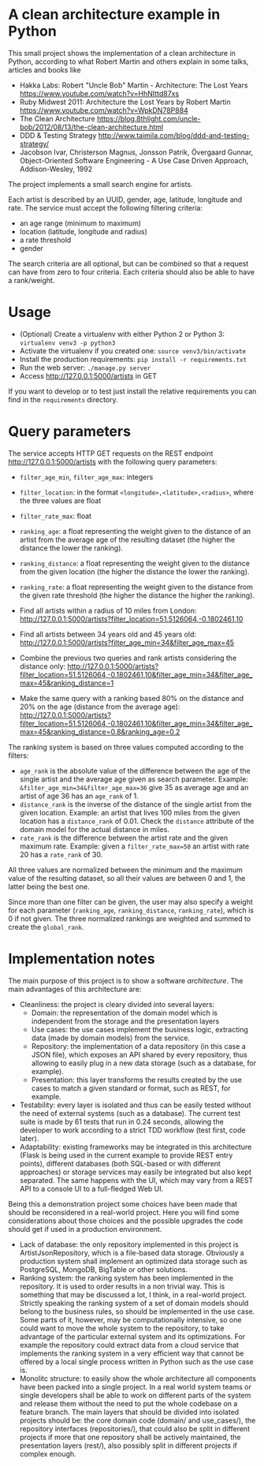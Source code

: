 # A clean architecture example in Python

This small project shows the implementation of a clean architecture in Python, according to what Robert Martin and others explain in some talks, articles and books like

* Hakka Labs: Robert "Uncle Bob" Martin - Architecture: The Lost Years https://www.youtube.com/watch?v=HhNIttd87xs
* Ruby Midwest 2011: Architecture the Lost Years by Robert Martin https://www.youtube.com/watch?v=WpkDN78P884
* The Clean Architecture https://blog.8thlight.com/uncle-bob/2012/08/13/the-clean-architecture.html
* DDD & Testing Strategy http://www.taimila.com/blog/ddd-and-testing-strategy/
* Jacobson Ivar, Christerson Magnus, Jonsson Patrik, Övergaard Gunnar, Object-Oriented Software Engineering - A Use Case Driven Approach, Addison-Wesley, 1992

The project implements a small search engine for artists.

Each artist is described by an UUID, gender, age, latitude, longitude and rate. The service must accept the following filtering criteria:
 
* an age range (minimum to maximum)
* location (latitude, longitude and radius)
* a rate threshold
* gender

The search criteria are all optional, but can be combined so that a request can have from zero to four criteria. Each criteria should also be able to have a rank/weight.

# Usage

* (Optional) Create a virtualenv with either Python 2 or Python 3: `virtualenv venv3 -p python3`
* Activate the virtualenv if you created one: `source venv3/bin/activate`
* Install the production requirements: `pip install -r requirements.txt`
* Run the web server: `./manage.py server`
* Access http://127.0.0.1:5000/artists in GET

If you want to develop or to test just install the relative requirements you can find in the `requirements` directory.

# Query parameters

The service accepts HTTP GET requests on the REST endpoint http://127.0.0.1:5000/artists with the following query parameters:

* `filter_age_min`, `filter_age_max`: integers
* `filter_location`: in the format `<longitude>,<latitude>,<radius>`, where the three values are float
* `filter_rate_max`: float
* `ranking_age`: a float representing the weight given to the distance of an artist from the average age of the resulting dataset (the higher the distance the lower the ranking).
* `ranking_distance`: a float representing the weight given to the distance from the given location (the higher the distance the lower the ranking).
* `ranking_rate`: a float representing the weight given to the distance from the given rate threshold (the higher the distance the higher the ranking).

* Find all artists within a radius of 10 miles from London: http://127.0.0.1:5000/artists?filter_location=51.5126064,-0.1802461,10
* Find all artists between 34 years old and 45 years old: http://127.0.0.1:5000/artists?filter_age_min=34&filter_age_max=45
* Combine the previous two queries and rank artists considering the distance only: http://127.0.0.1:5000/artists?filter_location=51.5126064,-0.1802461,10&filter_age_min=34&filter_age_max=45&ranking_distance=1
* Make the same query with a ranking based 80% on the distance and 20% on the age (distance from the average age): http://127.0.0.1:5000/artists?filter_location=51.5126064,-0.1802461,10&filter_age_min=34&filter_age_max=45&ranking_distance=0.8&ranking_age=0.2

The ranking system is based on three values computed according to the filters:

* `age_rank` is the absolute value of the difference between the age of the single artist and the average age given as search parameter. Example: `&filter_age_min=34&filter_age_max=36` give 35 as average age and an artist of age 36 has an `age_rank` of 1.
* `distance_rank` is the inverse of the distance of the single artist from the given location. Example: an artist that lives 100 miles from the given location has a `distance_rank` of 0.01. Check the `distance` attribute of the domain model for the actual distance in miles.
* `rate_rank` is the difference between the artist rate and the given maximum rate. Example: given a `filter_rate_max=50` an artist with rate 20 has a `rate_rank` of 30.

All three values are normalized between the minimum and the maximum value of the resulting dataset, so all their values are between 0 and 1, the latter being the best one.
 
Since more than one filter can be given, the user may also specify a weight for each parameter (`ranking_age`, `ranking_distance`, `ranking_rate`), which is 0 if not given. The three normalized rankings are weighted and summed to create the `global_rank`.
    

# Implementation notes

The main purpose of this project is to show a software _architecture_. The main advantages of this architecture are:

* Cleanliness: the project is cleary divided into several layers:
    * Domain: the representation of the domain model which is independent from the storage and the presentation layers
    * Use cases: the use cases implement the business logic, extracting data (made by domain models) from the service.
    * Repository: the implementation of a data repository (in this case a JSON file), which exposes an API shared by every repository, thus allowing to easily plug in a new data storage (such as a database, for example). 
    * Presentation: this layer transforms the results created by the use cases to match a given standard or format, such as REST, for example.  
* Testability: every layer is isolated and thus can be easily tested without the need of external systems (such as a database). The current test suite is made by 61 tests that run in 0.24 seconds, allowing the developer to work according to a strict TDD workflow (test first, code later).
* Adaptability: existing frameworks may be integrated in this architecture (Flask is being used in the current example to provide REST entry points), different databases (both SQL-based or with different approaches) or storage services may easily be integrated but also kept separated. The same happens with the UI, which may vary from a REST API to a console UI to a full-fledged Web UI.
 
Being this a demonstration project some choices have been made that should be reconsidered in a real-world project. Here you will find some considerations about those choices and the possible upgrades the code should get if used in a production environment.
 
* Lack of database: the only repository implemented in this project is ArtistJsonRepository, which is a file-based data storage. Obviously a production system shall implement an optimized data storage such as PostgreSQL, MongoDB, BigTable or other solutions.
* Ranking system: the ranking system has been implemented in the repository. It is used to order results in a non trivial way. This is something that may be discussed a lot, I think, in a real-world project. Strictly speaking the ranking system of a set of domain models should belong to the business rules, so should be implemented in the use case. Some parts of it, however, may be computationally intensive, so one could want to move the whole system to the repository, to take advantage of the particular external system and its optimizations. For example the repository could extract data from a cloud service that implements the ranking system in a very efficient way that cannot be offered by a local single process written in Python such as the use case is.
* Monolitc structure: to easily show the whole architecture all components have been packed into a single project. In a real world system teams or single developers shall be able to work on different parts of the system and release them without the need to put the whole codebase on a feature branch. The main layers that should be divided into isolated projects should be: the core domain code (domain/ and use_cases/), the repository interfaces (repositories/), that could also be split in different projects if more that one repository shall be actively maintained, the presentation layers (rest/), also possibly split in different projects if complex enough.

